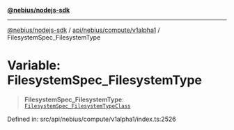 [**@nebius/nodejs-sdk**](../../../../../README.md)

---

[@nebius/nodejs-sdk](../../../../../README.md) / [api/nebius/compute/v1alpha1](../README.md) / FilesystemSpec_FilesystemType

# Variable: FilesystemSpec_FilesystemType

> **FilesystemSpec_FilesystemType**: [`FilesystemSpec_FilesystemTypeClass`](../type-aliases/FilesystemSpec_FilesystemTypeClass.md)

Defined in: src/api/nebius/compute/v1alpha1/index.ts:2526
